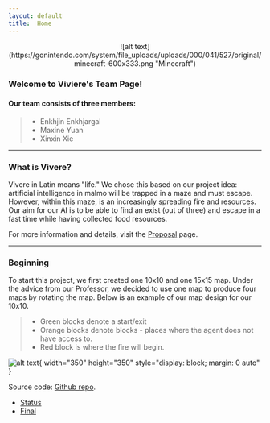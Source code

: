 ```yaml
---
layout: default
title:  Home
---
```


<center>
![alt text](https://gonintendo.com/system/file_uploads/uploads/000/041/527/original/minecraft-600x333.png "Minecraft")
</center>


### Welcome to Viviere's Team Page! 

#### Our team consists of three members:

> * Enkhjin Enkhjargal
> * Maxine Yuan
> * Xinxin Xie

---

### What is Vivere?
Vivere in Latin means "life." We chose this based on our project idea: artificial intelligence in malmo will be trapped in a maze and must escape. However, within this maze, is an increasingly spreading fire and resources. Our aim for our AI is to be able to find an exist (out of three) and escape in a fast time while having collected food resources.

For more information and details, visit the [Proposal](proposal.html) page.

---

### Beginning
To start this project, we first created one 10x10 and one 15x15 map. Under the advice from our Professor, we decided to use one map to produce four maps by rotating the map. Below is an example of our map design for our 10x10. 

> * Green blocks denote a start/exit
> * Orange blocks denote blocks - places where the agent does not have access to.
> * Red block is where the fire will begin.

![alt text](https://raw.githubusercontent.com/Enhjin/Vivere/master/10x10.jpg "10x10"){ width="350" height="350" style="display: block; margin: 0 auto" }

Source code: [Github repo](https://github.com/Enhjin/Vivere "Github repo").

- [Status](status.html)
- [Final](final.html)
